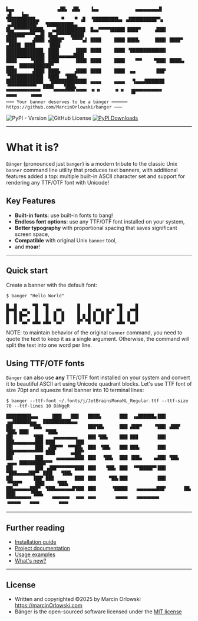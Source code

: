```ascii
▙▄▄                ▗▟█▙  ▟█▙    ▐▄▄              ▄▄▄▄▄▄▄▄▄█             ▗█    ▙▄▖
▜██████████▄▖        ▀    ▀ ▗█  ▝█████████▙▄ ▗▟██████████▀▚▖   ▗▄█████████▛   ▜█████████▙▄
█▙▄▀▀▀▀▀▀█████▖  ▗▄███████████  █▄▄▀▀▀▀▜█████ ████▀     ▗███▌ ▟██████▀▀▀▀▄▄█▌ █▙▄▛▀▀▀▀▜████▌
████      ▟███▌ ▟████▀   ▀▀▀▀▄▌ ████     ████ ████▖     ▐███▌ ████▀    ▄████▌ ████     ▐███▌
██████████████  ████      ▐███▌ ████     ████ ▝█████████████▌ ██████████████▌ ████▄▄▄▄▄▟███▌
████     ▝▜███▌ ████      ▐███▌ ████     ████    ▀▀▘    ▀███▌ ████▙▖     ▄▄▄  ████████████▀
████      ▟███▌ ████▖     ▟███▌ ████     ████  ▄▄        ███▘ ▝▜████████████  ████  ▝███▙
██████████████  ▝█████████████▌ ▄▄▄▄     ▄▄▄▄   ▜▄▄▄▟███████    ▝▀▀▀▀▀▀▀▀▀▀▘  ████    ▜███▖
▀▀▀▀▀▀▀▀▀▀▀▀▀     ▀▀▀▀▀▀▀▀▝▀▀▀▘ ▝▘▝▘     ▝▘▝▘  ▐█▀▀▀▀▀▀▀▀▀▀                   ▀▀▀▀     ▝▀▀▀▘
┅┅┅ Your banner deserves to be a bänger ┅┅┅┅┅┅ https://github.com/MarcinOrlowski/banger ┅┅┅
```

![PyPI - Version](https://img.shields.io/pypi/v/banger?style=flat)
![GitHub License](https://img.shields.io/github/license/MarcinOrlowski/banger)
[![PyPI Downloads](https://static.pepy.tech/badge/banger)](https://pepy.tech/projects/banger)

---

# What it is?

`Bänger` (pronounced just `banger`) is a modern tribute to the classic Unix `banner` command line
utility that produces text banners, with additional features added a top:  multiple built-in ASCII
character set and support for rendering any TTF/OTF font with Unicode!

## Key Features

- **Built-in fonts**: use built-in fonts to bang!
- **Endless font options**: use any TTF/OTF font installed on your system,
- **Better typography**  with proportional spacing that saves significant screen space,
- **Compatible** with original Unix `banner` tool,
- and **moar**!

---

## Quick start

Create a banner with the default font:

```ascii
$ banger "Hello World"

█  █      ▀█  ▀█           █   █          ▀█     █
█▀▀█ ▄▀▀▄  █   █  ▄▀▀▄     █   █ ▄▀▀▄ █▄▀  █  ▄▀▀█
█  █ █▀▀   █   █  █  █     █ █ █ █  █ █    █  █  █
█  █ ▀▄▄▀ ▄█▄ ▄█▄ ▀▄▄▀     █▀ ▀█ ▀▄▄▀ █   ▄█▄ ▀▄▄▀
```

NOTE: to maintain behavior of the original `banner` command, you need to quote the text to keep it
as a single argument. Otherwise, the command will split the text into one word per line.

## Using TTF/OTF fonts

`Bänger` can also use **any** TTF/OTF font installed on your system and convert it to beautiful
ASCII art using Unicode quadrant blocks. Let's use TTF font of size 70pt and squeeze final banner
into 10 terminal lines:

```ascii
$ banger --ttf-font ~/.fonts/j/JetBrainsMonoNL_Regular.ttf --ttf-size 70 --ttf-lines 10 DäNgęR

█████████▙▄▄     ▐███   ▐██▌   ████▙       ███  ▗▄██████▄▐██▌  ▗▄▟██████▙▄▖  ██████████▙▄▄
██▌      ▀▜██▖                 ███▜█▙      ███ ▟██▛▘    ▝▜██▌ ▟██▛      ▜██▙ ███▌      ▀███▖
██▌       ▝███    ▄▄▄▄▄▄▄▄▄    ███ ▜██▖    ███ ███       ▐██▌ ███▄▄▄▄▄▄▄▄███ ███▌       ▐██▌
██▌        ███  ▟██▀▀▘ ▝▀▀██▙  ███  ▜██▖   ███ ███▖      ▐██▌ ███▀▀▀▀▀▀▀▀▀▀▀ ███▌     ▗▄██▛▘
██▌        ███     ▄▄▄▄▄▄▄███▌ ███   ▜██▖  ███ ▐██▙▖    ▄▟██▌ ▜██▖      ▗▄▄▄ ██████████▀▀▘
██▌        ███ ▗▟██▀▀▀▀▀▀▀███▌ ███    ▜██▖ ███  ▝▀▜████▛▀▐██▌  ▀███▄▄▄▄▟██▀▘ ███▌   ▜██▙
██▌       ▐██▛ ███        ███▌ ███     ▀██▖███           ▐██▌     ▝▀▜█▛▀     ███▌    ▝███▖
██▙▄▄▄▄▄▄███▀  ▜██▙▄▄▄▄▄▄█▜██▌ ███      ▝█████   ▗▄▄▄▄▄▄▄███▘      ▐█▙       ███▌     ▝▜██▙
▀▀▀▀▀▀▀▀▀▘       ▝▀▀▀▀▀▀  ▝▀▀▘ ▀▀▀       ▝▀▀▀▀   ▝▀▀▀▀▀▀▀▀          ▝▀▀▀▀▘   ▀▀▀▘       ▀▀▀▘
```

---

## Further reading

- [Installation guide](docs/README.md#installation)
- [Project documentation](docs/README.md)
- [Usage examples](docs/README.md#usage)
- [What's new?](CHANGES.md)

---

## License

- Written and copyrighted &copy;2025 by Marcin Orlowski <https://marcinOrlowski.com>
- Bänger is the open-sourced software licensed under
  the [MIT license](http://opensource.org/licenses/MIT)

